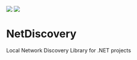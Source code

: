 ![](https://github.com/Malcolmnixon/NetDiscovery/workflows/dotnet-windows/badge.svg)
![](https://github.com/Malcolmnixon/NetDiscovery/workflows/dotnet-ubuntu/badge.svg)

# NetDiscovery
Local Network Discovery Library for .NET projects
